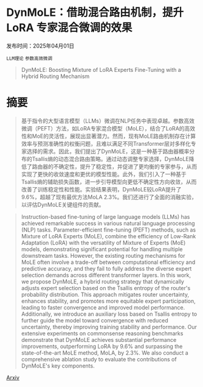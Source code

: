# DynMoLE：借助混合路由机制，提升 LoRA 专家混合微调的效果

发布时间：2025年04月01日

`LLM理论` `参数高效微调`

> DynMoLE: Boosting Mixture of LoRA Experts Fine-Tuning with a Hybrid Routing Mechanism

# 摘要

> 基于指令的大型语言模型（LLMs）微调在NLP任务中表现卓越。参数高效微调（PEFT）方法，如LoRA专家混合模型（MoLE），结合了LoRA的高效性和MoE的灵活性，展现出显著潜力。然而，现有MoLE路由机制存在计算效率与预测准确性的权衡问题，且难以满足不同Transformer层对多样化专家选择的需求。因此，我们提出了DynMoLE，这是一种基于路由器概率分布的Tsallis熵的动态混合路由策略。通过动态调整专家选择，DynMoLE降低了路由器的不确定性，提升了稳定性，并促进了更均衡的专家参与，从而实现了更快的收敛速度和更优的模型性能。此外，我们引入了一种基于Tsallis熵的辅助损失函数，进一步引导模型向更低不确定性方向收敛，从而改善了训练稳定性和性能。实验结果表明，DynMoLE较LoRA提升了9.6%，超越了现有最优方法MoLA 2.3%。我们还进行了全面的消融实验，以评估DynMoLE关键组件的贡献。

> Instruction-based fine-tuning of large language models (LLMs) has achieved remarkable success in various natural language processing (NLP) tasks. Parameter-efficient fine-tuning (PEFT) methods, such as Mixture of LoRA Experts (MoLE), combine the efficiency of Low-Rank Adaptation (LoRA) with the versatility of Mixture of Experts (MoE) models, demonstrating significant potential for handling multiple downstream tasks. However, the existing routing mechanisms for MoLE often involve a trade-off between computational efficiency and predictive accuracy, and they fail to fully address the diverse expert selection demands across different transformer layers. In this work, we propose DynMoLE, a hybrid routing strategy that dynamically adjusts expert selection based on the Tsallis entropy of the router's probability distribution. This approach mitigates router uncertainty, enhances stability, and promotes more equitable expert participation, leading to faster convergence and improved model performance. Additionally, we introduce an auxiliary loss based on Tsallis entropy to further guide the model toward convergence with reduced uncertainty, thereby improving training stability and performance. Our extensive experiments on commonsense reasoning benchmarks demonstrate that DynMoLE achieves substantial performance improvements, outperforming LoRA by 9.6% and surpassing the state-of-the-art MoLE method, MoLA, by 2.3%. We also conduct a comprehensive ablation study to evaluate the contributions of DynMoLE's key components.

[Arxiv](https://arxiv.org/abs/2504.00661)